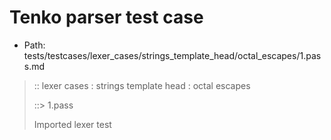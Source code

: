 # Tenko parser test case

- Path: tests/testcases/lexer_cases/strings_template_head/octal_escapes/1.pass.md

> :: lexer cases : strings template head : octal escapes
>
> ::> 1.pass
>
> Imported lexer test
>
> <template head> include a NUL byte (legal in both modes, the only exception)

## PASS

## Input

`````js
`\0${"<--"}`
`````

## Output

_Note: the whole output block is auto-generated. Manual changes will be overwritten!_

Below follow outputs in four parsing modes: sloppy mode, strict mode script goal, module goal, web compat mode (always sloppy).

Note that the output parts are auto-generated by the test runner to reflect actual result.

### Sloppy mode

Parsed with script goal and as if the code did not start with strict mode header.

`````
ast: {
  type: 'Program',
  loc:{start:{line:1,column:0},end:{line:1,column:12},source:''},
  body: [
    {
      type: 'ExpressionStatement',
      loc:{start:{line:1,column:0},end:{line:1,column:12},source:''},
      expression: {
        type: 'TemplateLiteral',
        loc:{start:{line:1,column:0},end:{line:1,column:12},source:''},
        expressions: [
          {
            type: 'Literal',
            loc:{start:{line:1,column:5},end:{line:1,column:10},source:''},
            value: '<--',
            raw: '"<--"'
          }
        ],
        quasis: [
          {
            type: 'TemplateElement',
            loc:{start:{line:1,column:1},end:{line:1,column:3},source:''},
            tail: false,
            value: { raw: '\\0', cooked: '\u0000' }
          },
          {
            type: 'TemplateElement',
            loc:{start:{line:1,column:11},end:{line:1,column:11},source:''},
            tail: true,
            value: { raw: '', cooked: '' }
          }
        ]
      }
    }
  ]
}

tokens (5x):
       TICK_HEAD STRING_DOUBLE TICK_TAIL ASI
`````

### Strict mode

Parsed with script goal but as if it was starting with `"use strict"` at the top.

_Output same as sloppy mode._

### Module goal

Parsed with the module goal.

_Output same as sloppy mode._

### Web compat mode

Parsed in sloppy script mode but with the web compat flag enabled.

_Output same as sloppy mode._

## AST Printer

Printer output different from input [sloppy][annexb:no]:

````js
`\0${"<--"}`;
````

Produces same AST
